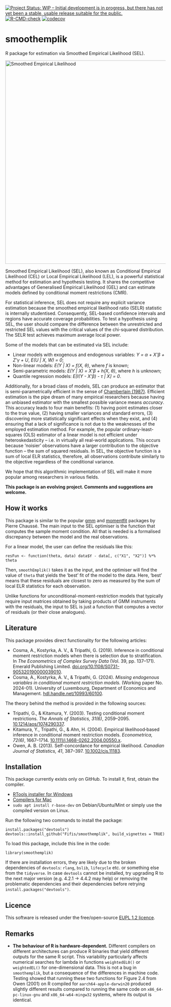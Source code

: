 <!-- badges: start -->
[![Project Status: WIP – Initial development is in progress, but there has not yet been a stable, usable release suitable for the public.](https://www.repostatus.org/badges/latest/wip.svg)](https://www.repostatus.org/#wip)
[![R-CMD-check](https://github.com/Fifis/smoothemplik/actions/workflows/R-CMD-check.yaml/badge.svg)](https://github.com/Fifis/smoothemplik/actions/workflows/R-CMD-check.yaml)
[![codecov](https://codecov.io/gh/Fifis/smoothemplik/graph/badge.svg?token=LYXLUYWY5X)](https://app.codecov.io/gh/Fifis/smoothemplik)
<!-- badges: end -->

# smoothemplik

R package for estimation via Smoothed Empirical Likelihood (SEL).

<img src="https://kostyrka.lu/user/pages/05.programming/10.smoothemplik-package/smoothed-empirical-likelihood-r-package.png" alt="Smoothed Empirical Likelihood" width="640"/>

Smoothed Empirical Likelihood (SEL), also known as Conditional Empirical Likelihood (CEL) or Local Empirical Likelihood (LEL), is a powerful statistical method for estimation and hypothesis testing.
It shares the competitive advantages of Generalised Empirical Likelihood (GEL) and can estimate models defined by conditional moment restrictions (CMR).

For statistical inference, SEL does not require any explicit variance estimation because the smoothed empirical likelihood ratio (SELR) statistic is internally studentised.
Consequently, SEL-based confidence intervals and regions have accurate coverage probabilities.
To test a hypothesis using SEL, the user should compare the difference between the unrestricted and restricted SEL values with the critical values of the chi-squared distribution.
The SELR test achieves maximum average local power.

Some of the models that can be estimated via SEL include:
- Linear models with exogenous and endogenous variables: *Y = α + X'β + Z'γ + U*, *E(U | X, W) = 0*;
- Non-linear models: *E(Y | X) = f(X, θ)*, where *f* is known;
- Semi-parametric models: *E(Y | X) = X'β + h(X, θ)*, where *h* is unknown;
- Quantile regression models: *E[I(Y - X'β) - τ | X] = 0*.

Additionally, for a broad class of models, SEL can produce an estimator that is semi-parametrically efficient in the sense of [Chamberlain (1987)](https://doi.org/10.1016/0304-4076(87)90015-7).
Efficient estimation is the pipe dream of many empirical researchers because having an unbiased estimator with the smallest possible variance means *accuracy*.
This accuracy leads to four main benefits: (1) having point estimates closer to the true value, (2) having smaller variances and standard errors, (3) discovering more statistically significant effects when they exist, and (4) ensuring that a lack of significance is not due to the weaknesses of the employed estimation method.
For example, the popular ordinary-least-squares (OLS) estimator of a linear model is not efficient under heteroskedasticity – i.e. in virtually all real-world applications.
This occurs because ‘noisier’ observations have a larger contribution to the objective function – the sum of squared residuals.
In SEL, the objective function is a sum of local ELR statistics, therefore, all observations contribute similarly to the objective regardless of the conditional variance.

We hope that this algorithmic implementation of SEL will make it more popular among researchers in various fields.

**This package is an evolving project. Comments and suggestions are welcome.**

## How it works

This package is similar to the popular [gmm](https://CRAN.R-project.org/package=gmm) and [momentfit](https://CRAN.R-project.org/package=momentfit) packages by Pierre Chaussé.
The main input to the SEL optimiser is the function that computes the sample moment condition.
All that is needed is a formalised discrepancy between the model and the real observations.

For a linear model, the user can define the residuals like this:
```{r}
resFun <- function(theta, data) data$Y - data[, c("X1", "X2")] %*% theta
```
Then, `smoothEmplik()` takes it as the input, and the optimiser will find the value of `theta` that yields the ‘best’ fit of the model to the data.
Here, ‘best’ means that these residuals are closest to zero as measured by the sum of local ELR statistics for each observation.

Unlike functions for unconditional-moment-restriction models that typically require input matrices obtained by taking products of GMM instruments with the residuals, the input to SEL is just a function that computes a vector of residuals (or their close analogues).

## Literature

This package provides direct functionality for the following articles:

* Cosma, A., Kostyrka, A. V., & Tripathi, G. (2019). Inference in conditional moment restriction models when there is selection due to stratification. In *The Econometrics of Complex Survey Data* (Vol. 39, pp. 137–171). Emerald Publishing Limited. [doi.org/10.1108/S0731-905320190000039010](https://doi.org/10.1108/S0731-905320190000039010).
* Cosma, A., Kostyrka, A. V., & Tripathi, G. (2024). *Missing endogenous variables in conditional moment restriction models.* (Working paper No. 2024-01). University of Luxembourg, Department of Economics and Management. [hdl.handle.net/10993/60100](hdl.handle.net/10993/60100).

The theory behind the method is provided in the following sources:

* Tripathi, G., & Kitamura, Y. (2003). Testing conditional moment restrictions. *The Annals of Statistics, 31(6)*, 2059–2095.  [10.1214/aos/1074290337](https://doi.org/10.1214/aos/1074290337).
* Kitamura, Y., Tripathi, G., & Ahn, H. (2004). Empirical likelihood‐based inference in conditional moment restriction models. *Econometrica, 72(6)*, 1667–1714. [10.1111/j.1468-0262.2004.00550.x](https://doi.org/10.1111/j.1468-0262.2004.00550.x).
* Owen, A. B. (2013). Self-concordance for empirical likelihood. *Canadian Journal of Statistics, 41*, 387–397. [10.1002/cjs.11183](https://doi.org/10.1002/cjs.11183).

## Installation

This package currently exists only on GitHub. To install it, first, obtain the compiler.
* [RTools installer for Windows](https://cloud.r-project.org/bin/windows/Rtools/)
* [Compilers for Mac](https://mac.r-project.org/tools/)
* `sudo apt install r-base-dev` on Debian/Ubuntu/Mint or simply use the compiled version on Linux.

Run the following two commands to install the package:
```{r}
install.packages("devtools")
devtools::install_github("Fifis/smoothemplik", build_vignettes = TRUE)
```

To load this package, include this line in the code:
```{r}
library(smoothemplik)
```

If there are installation errors, they are likely due to the broken dependencies of `devtools`: `rlang`, `bslib`, `lifecycle` etc. or something else from the `tidyverse`.
In case `devtools` cannot be installed, try upgrading R to the next major version (e.g. 4.2.1 → 4.4.2 may help) or removing the problematic dependencies and their dependencies before retrying `install.packages("devtools")`.

## Licence

This software is released under the free/open-source [EUPL 1.2 licence](https://joinup.ec.europa.eu/collection/eupl/eupl-text-eupl-12).


## Remarks

- **The behaviour of R is hardware-dependent.** Different compilers on different
  architectures can produce R binaries that yield different outputs for the same R script.
  This variability particularly affects numerical searches for lambda in functions
  `weightedEL0()` or `weightedEL()` for one-dimensional data. This is not a bug in
  `smoothemplik`, but a consequence of the differences in machine code. Testing showed that
  running these two functions for Figure 2.4 from Owen (2001) on R compiled for
  `aarch64-apple-darwin20` produced slightly different results compared to running the same
  code on `x86_64-pc-linux-gnu` and `x86_64-w64-mingw32` systems, where its output is identical.

